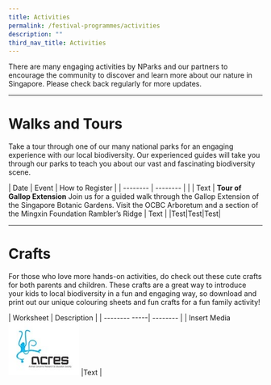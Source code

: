 ```yaml
---
title: Activities
permalink: /festival-programmes/activities
description: ""
third_nav_title: Activities
---
```


There are many engaging activities by NParks and our partners to encourage the community to discover and learn more about our nature in Singapore. Please check back regularly for more updates.

--------------------------------------------
# **Walks and Tours**
Take a tour through one of our many national parks for an engaging experience with our local biodiversity. Our experienced guides will take you through our parks to teach you about our vast and fascinating biodiversity scene.


| Date |   Event      |     How to Register        |
| -------- | -------- |  |
| Text     | **Tour of Gallop Extension** Join us for a guided walk through the Gallop Extension of the Singapore Botanic Gardens. Visit the OCBC Arboretum and a section of the Mingxin Foundation Rambler’s Ridge    | Text     |
|Test|Test|Test|



-----------------------------------
# **Crafts**
For those who love more hands-on activities, do check out these cute crafts for both parents and children. These crafts are a great way to introduce your kids to local biodiversity in a fun and engaging way, so download and print out our unique colouring sheets and fun crafts for a fun family activity!



| Worksheet             | Description |
| -------- -----| -------- | 
|  Insert Media![](/images/ACRES%20image.jpg)   |Text |